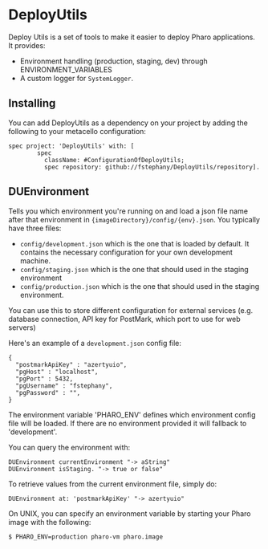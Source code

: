 # DeployUtils


Deploy Utils is a set of tools to make it easier to deploy Pharo applications. It
provides:

* Environment handling (production, staging, dev) through ENVIRONMENT_VARIABLES
* A custom logger for `SystemLogger`.


## Installing

You can add DeployUtils as a dependency on your project by adding the following
to your metacello configuration:

    spec project: 'DeployUtils' with: [
            spec
              className: #ConfigurationOfDeployUtils;
              spec repository: github://fstephany/DeployUtils/repository].



## DUEnvironment

Tells you which environment you're running on and load a json file name after
that environment in `{imageDirectory}/config/{env}.json`. You typically have three
files:

* `config/development.json` which is the one that is loaded by default. It contains
  the necessary configuration for your own development machine.
* `config/staging.json` which is the one that should used in the staging environment
* `config/production.json` which is the one that should used in the staging environment.

You can use this to store different configuration for external services
(e.g. database connection, API key for PostMark, which port to use for web servers)

Here's an example of a `development.json` config file:

    {
      "postmarkApiKey" : "azertyuio",
      "pgHost" : "localhost",
      "pgPort" : 5432,
      "pgUsername" : "fstephany",
      "pgPassword" : "",
    }

The environment variable 'PHARO_ENV' defines which environment config file will be
loaded. If there are no environment provided it will fallback to 'development'.

You can query the environment with:

    DUEnvironment currentEnvironment "-> aString"
    DUEnvironment isStaging. "-> true or false"

To retrieve values from the current environment file, simply do:

    DUEnvironment at: 'postmarkApiKey' "-> azertyuio"

On UNIX, you can specify an environment variable by starting your Pharo image
with the following:

    $ PHARO_ENV=production pharo-vm pharo.image

